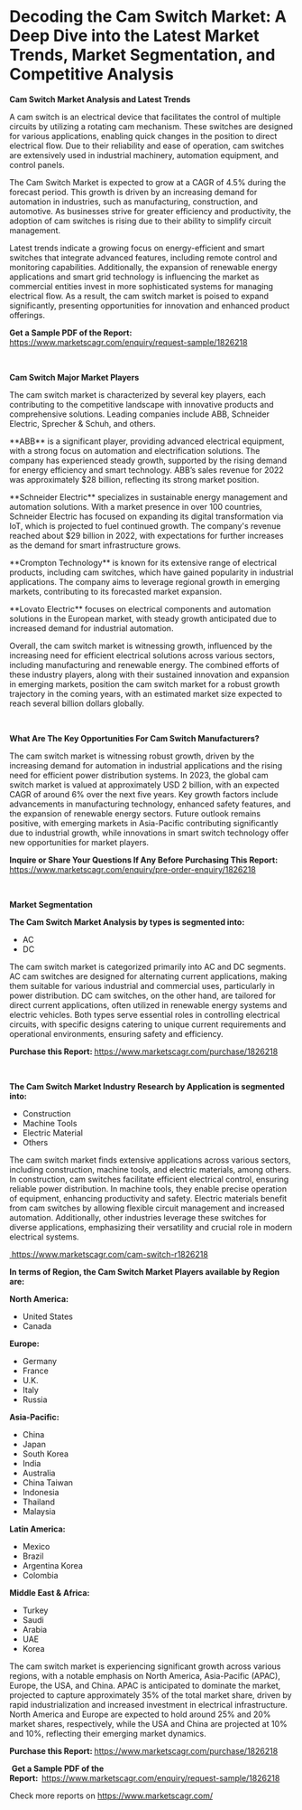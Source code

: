 <p><h1>Decoding the Cam Switch Market: A Deep Dive into the Latest Market Trends, Market Segmentation, and Competitive Analysis</h1></p><p><strong>Cam Switch Market Analysis and Latest Trends</strong></p>
<p><p>A cam switch is an electrical device that facilitates the control of multiple circuits by utilizing a rotating cam mechanism. These switches are designed for various applications, enabling quick changes in the position to direct electrical flow. Due to their reliability and ease of operation, cam switches are extensively used in industrial machinery, automation equipment, and control panels.</p><p>The Cam Switch Market is expected to grow at a CAGR of 4.5% during the forecast period. This growth is driven by an increasing demand for automation in industries, such as manufacturing, construction, and automotive. As businesses strive for greater efficiency and productivity, the adoption of cam switches is rising due to their ability to simplify circuit management.</p><p>Latest trends indicate a growing focus on energy-efficient and smart switches that integrate advanced features, including remote control and monitoring capabilities. Additionally, the expansion of renewable energy applications and smart grid technology is influencing the market as commercial entities invest in more sophisticated systems for managing electrical flow. As a result, the cam switch market is poised to expand significantly, presenting opportunities for innovation and enhanced product offerings.</p></p>
<p><strong>Get a Sample PDF of the Report:&nbsp;</strong> <a href="https://www.marketscagr.com/enquiry/request-sample/1826218?utm_campaign=2887&utm_medium=2&utm_source=Github&utm_content=ia&utm_term=09042025&utm_id=cam-switch">https://www.marketscagr.com/enquiry/request-sample/1826218</a></p>
<p>&nbsp;</p>
<p><strong>Cam Switch Major Market Players</strong></p>
<p><p>The cam switch market is characterized by several key players, each contributing to the competitive landscape with innovative products and comprehensive solutions. Leading companies include ABB, Schneider Electric, Sprecher & Schuh, and others.</p><p>**ABB** is a significant player, providing advanced electrical equipment, with a strong focus on automation and electrification solutions. The company has experienced steady growth, supported by the rising demand for energy efficiency and smart technology. ABB’s sales revenue for 2022 was approximately $28 billion, reflecting its strong market position.</p><p>**Schneider Electric** specializes in sustainable energy management and automation solutions. With a market presence in over 100 countries, Schneider Electric has focused on expanding its digital transformation via IoT, which is projected to fuel continued growth. The company's revenue reached about $29 billion in 2022, with expectations for further increases as the demand for smart infrastructure grows.</p><p>**Crompton Technology** is known for its extensive range of electrical products, including cam switches, which have gained popularity in industrial applications. The company aims to leverage regional growth in emerging markets, contributing to its forecasted market expansion.</p><p>**Lovato Electric** focuses on electrical components and automation solutions in the European market, with steady growth anticipated due to increased demand for industrial automation.</p><p>Overall, the cam switch market is witnessing growth, influenced by the increasing need for efficient electrical solutions across various sectors, including manufacturing and renewable energy. The combined efforts of these industry players, along with their sustained innovation and expansion in emerging markets, position the cam switch market for a robust growth trajectory in the coming years, with an estimated market size expected to reach several billion dollars globally.</p></p>
<p>&nbsp;</p>
<p><strong>What Are The Key Opportunities For Cam Switch Manufacturers?</strong></p>
<p><p>The cam switch market is witnessing robust growth, driven by the increasing demand for automation in industrial applications and the rising need for efficient power distribution systems. In 2023, the global cam switch market is valued at approximately USD 2 billion, with an expected CAGR of around 6% over the next five years. Key growth factors include advancements in manufacturing technology, enhanced safety features, and the expansion of renewable energy sectors. Future outlook remains positive, with emerging markets in Asia-Pacific contributing significantly due to industrial growth, while innovations in smart switch technology offer new opportunities for market players.</p></p>
<p><strong>Inquire or Share Your Questions If Any Before Purchasing This Report:</strong> <a href="https://www.marketscagr.com/enquiry/pre-order-enquiry/1826218?utm_campaign=2887&utm_medium=2&utm_source=Github&utm_content=ia&utm_term=09042025&utm_id=cam-switch">https://www.marketscagr.com/enquiry/pre-order-enquiry/1826218</a></p>
<p>&nbsp;</p>
<p><strong>Market Segmentation</strong></p>
<p><strong>The Cam Switch Market Analysis by types is segmented into:</strong></p>
<p><ul><li>AC</li><li>DC</li></ul></p>
<p><p>The cam switch market is categorized primarily into AC and DC segments. AC cam switches are designed for alternating current applications, making them suitable for various industrial and commercial uses, particularly in power distribution. DC cam switches, on the other hand, are tailored for direct current applications, often utilized in renewable energy systems and electric vehicles. Both types serve essential roles in controlling electrical circuits, with specific designs catering to unique current requirements and operational environments, ensuring safety and efficiency.</p></p>
<p><strong>Purchase this Report:&nbsp;</strong><a href="https://www.marketscagr.com/purchase/1826218?utm_campaign=2887&utm_medium=2&utm_source=Github&utm_content=ia&utm_term=09042025&utm_id=cam-switch">https://www.marketscagr.com/purchase/1826218</a></p>
<p>&nbsp;</p>
<p><strong>The Cam Switch Market Industry Research by Application is segmented into:</strong></p>
<p><ul><li>Construction</li><li>Machine Tools</li><li>Electric Material</li><li>Others</li></ul></p>
<p><p>The cam switch market finds extensive applications across various sectors, including construction, machine tools, and electric materials, among others. In construction, cam switches facilitate efficient electrical control, ensuring reliable power distribution. In machine tools, they enable precise operation of equipment, enhancing productivity and safety. Electric materials benefit from cam switches by allowing flexible circuit management and increased automation. Additionally, other industries leverage these switches for diverse applications, emphasizing their versatility and crucial role in modern electrical systems.</p></p>
<p><a href="https://www.marketscagr.com/cam-switch-r1826218?utm_campaign=2887&utm_medium=2&utm_source=Github&utm_content=ia&utm_term=09042025&utm_id=cam-switch">&nbsp;https://www.marketscagr.com/cam-switch-r1826218</a></p>
<p><strong>In terms of Region, the Cam Switch Market Players available by Region are:</strong></p>
<p>
    <p> <strong> North America: </strong>
        <ul>
            <li>United States</li>
            <li>Canada</li>
        </ul>
        </p> 
    <p> <strong> Europe: </strong>
        <ul>
            <li>Germany</li>
            <li>France</li>
            <li>U.K.</li>
            <li>Italy</li>
            <li>Russia</li>
        </ul>
        </p> 
    <p> <strong> Asia-Pacific: </strong>
        <ul>
            <li>China</li>
            <li>Japan</li>
            <li>South Korea</li>
            <li>India</li>
            <li>Australia</li>
            <li>China Taiwan</li>
            <li>Indonesia</li>
            <li>Thailand</li>
            <li>Malaysia</li>
        </ul>
        </p> 
    <p> <strong> Latin America: </strong>
        <ul>
            <li>Mexico</li>
            <li>Brazil</li>
            <li>Argentina Korea</li>
            <li>Colombia</li>
        </ul>
        </p> 
    <p> <strong> Middle East & Africa: </strong>
        <ul>
            <li>Turkey</li>
            <li>Saudi</li>
            <li>Arabia</li>
            <li>UAE</li>
            <li>Korea</li>
        </ul>
    </p>
    </p>
<p><p>The cam switch market is experiencing significant growth across various regions, with a notable emphasis on North America, Asia-Pacific (APAC), Europe, the USA, and China. APAC is anticipated to dominate the market, projected to capture approximately 35% of the total market share, driven by rapid industrialization and increased investment in electrical infrastructure. North America and Europe are expected to hold around 25% and 20% market shares, respectively, while the USA and China are projected at 10% and 10%, reflecting their emerging market dynamics.</p></p>
<p><strong>Purchase this Report: </strong><a href="https://www.marketscagr.com/purchase/1826218?utm_campaign=2887&utm_medium=2&utm_source=Github&utm_content=ia&utm_term=09042025&utm_id=cam-switch">https://www.marketscagr.com/purchase/1826218</a></p>
<p>&nbsp;<strong>Get a Sample PDF of the Report:&nbsp;&nbsp;</strong><a href="https://www.marketscagr.com/enquiry/request-sample/1826218?utm_campaign=2887&utm_medium=2&utm_source=Github&utm_content=ia&utm_term=09042025&utm_id=cam-switch">https://www.marketscagr.com/enquiry/request-sample/1826218</a></p>
<p><strong></strong></p>
<p>Check more reports on <a href="https://www.marketscagr.com/?utm_campaign=2887&utm_medium=2&utm_source=Github&utm_content=ia&utm_term=09042025&utm_id=cam-switch">https://www.marketscagr.com/</a></p>
